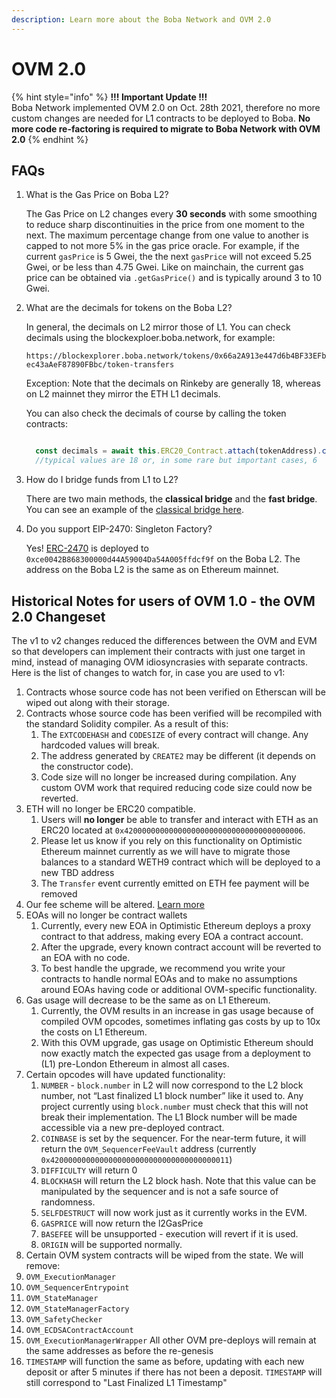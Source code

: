 ```yaml
---
description: Learn more about the Boba Network and OVM 2.0
---
```


# OVM 2.0

{% hint style="info" %}
**!!! Important Update !!!**\
Boba Network implemented OVM 2.0 on Oct. 28th 2021, therefore no more custom changes are needed for L1 contracts to be deployed to Boba. 
**No more code re-factoring is required to migrate to Boba Network with OVM 2.0**
{% endhint %}

## FAQs

1. What is the Gas Price on Boba L2?

   The Gas Price on L2 changes every **30 seconds** with some smoothing to reduce sharp discontinuities in the price from one moment to the next. The maximum percentage change from one value to another is capped to not more 5% in the gas price oracle. For example, if the current `gasPrice` is 5 Gwei, the the next `gasPrice` will not exceed 5.25 Gwei, or be less than 4.75 Gwei. Like on mainchain, the current gas price can be obtained via `.getGasPrice()` and is typically around 3 to 10 Gwei.

2. What are the decimals for tokens on the Boba L2? 

   In general, the decimals on L2 mirror those of L1. You can check decimals using the blockexploer.boba.network, for example:

   `https://blockexplorer.boba.network/tokens/0x66a2A913e447d6b4BF33EFbec43aAeF87890FBbc/token-transfers`

   Exception: Note that the decimals on Rinkeby are generally 18, whereas on L2 mainnet they mirror the ETH L1 decimals.

   You can also check the decimals of course by calling the token contracts:

   ```javascript

     const decimals = await this.ERC20_Contract.attach(tokenAddress).connect(this.L2Provider).decimals()
     //typical values are 18 or, in some rare but important cases, 6

   ```

3. How do I bridge funds from L1 to L2?

   There are two main methods, the **classical bridge** and the **fast bridge**. You can see an example of the [classical bridge here](001_example-code-basic-ops.md).

4. Do you support EIP-2470: Singleton Factory?

   Yes! [ERC-2470](https://eips.ethereum.org/EIPS/eip-2470) is deployed to `0xce0042B868300000d44A59004Da54A005ffdcf9f` on the Boba L2. The address on the Boba L2 is the same as on Ethereum mainnet.

## Historical Notes for users of OVM 1.0 - the OVM 2.0 Changeset

The v1 to v2 changes reduced the differences between the OVM and EVM so that developers can implement their contracts with just one target in mind, instead of managing OVM idiosyncrasies with separate contracts. Here is the list of changes to watch for, in case you are used to v1:

1. Contracts whose source code has not been verified on Etherscan will be wiped out along with their storage.
2. Contracts whose source code has been verified will be recompiled with the standard Solidity compiler. As a result of this:
   1. The `EXTCODEHASH` and `CODESIZE` of every contract will change. Any hardcoded values will break.
   2. The address generated by `CREATE2` may be different (it depends on the constructor code).
   3. Code size will no longer be increased during compilation. Any custom OVM work that required reducing code size could now be reverted.
3. ETH will no longer be ERC20 compatible.
   1. Users will **no longer** be able to transfer and interact with ETH as an ERC20 located at `0x4200000000000000000000000000000000000006`.
   2. Please let us know if you rely on this functionality on Optimistic Ethereum mainnet currently as we will have to migrate those balances to a standard WETH9 contract which will be deployed to a new TBD address
   3. The `Transfer` event currently emitted on ETH fee payment will be removed
4. Our fee scheme will be altered. [Learn more](003_fee-scheme-ovm-2.0.md)
5. EOAs will no longer be contract wallets
   1. Currently, every new EOA in Optimistic Ethereum deploys a proxy contract to that address, making every EOA a contract account.
   2. After the upgrade, every known contract account will be reverted to an EOA with no code.
   3. To best handle the upgrade, we recommend you write your contracts to handle normal EOAs and to make no assumptions around EOAs having code or additional OVM-specific functionality.
6. Gas usage will decrease to be the same as on L1 Ethereum.
   1. Currently, the OVM results in an increase in gas usage because of compiled OVM opcodes, sometimes inflating gas costs by up to 10x the costs on L1 Ethereum.
   2. With this OVM upgrade, gas usage on Optimistic Ethereum should now exactly match the expected gas usage from a deployment to (L1) pre-London Ethereum in almost all cases.
7. Certain opcodes will have updated functionality:
   1. `NUMBER` - `block.number` in L2 will now correspond to the L2 block number, not “Last finalized L1 block number” like it used to. Any project currently using `block.number` must check that this will not break their implementation. The L1 Block number will be made accessible via a new pre-deployed contract.
   2. `COINBASE` is set by the sequencer. For the near-term future, it will return the `OVM_SequencerFeeVault` address (currently `0x4200000000000000000000000000000000000011`)
   3. `DIFFICULTY` will return 0
   4. `BLOCKHASH` will return the L2 block hash. Note that this value can be manipulated by the sequencer and is not a safe source of randomness.
   5. `SELFDESTRUCT` will now work just as it currently works in the EVM.
   6. `GASPRICE` will now return the l2GasPrice
   7. `BASEFEE` will be unsupported - execution will revert if it is used.
   8. `ORIGIN` will be supported normally.
8.  Certain OVM system contracts will be wiped from the state. We will remove:
   1. `OVM_ExecutionManager`
   2. `OVM_SequencerEntrypoint`
   3. `OVM_StateManager`
   4. `OVM_StateManagerFactory`
   5. `OVM_SafetyChecker`
   6. `OVM_ECDSAContractAccount`
   7. `OVM_ExecutionManagerWrapper`
    All other OVM pre-deploys will remain at the same addresses as before the re-genesis
9. `TIMESTAMP` will function the same as before, updating with each new deposit or after 5 minutes if there has not been a deposit. `TIMESTAMP` will still correspond to "Last Finalized L1 Timestamp"
